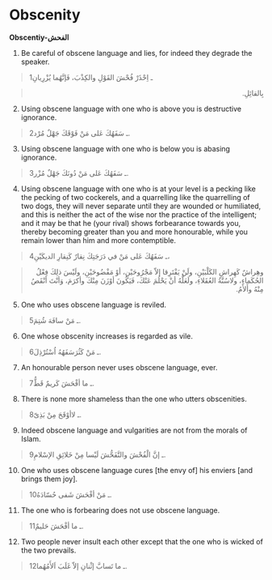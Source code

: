 Obscenity
=========

**Obscentiy-الفحش**

1. Be careful of obscene language and lies, for indeed they degrade the
speaker.

> 1ـ اِحْذَرْ فُحْشَ القَوْلِ والكِذْبَ، فَإنَّهُما يُزْرِيانِ
<blockquote dir="rtl">
  <p>
بِالقائِلِ.
  </p>
</blockquote>

2. Using obscene language with one who is above you is destructive
ignorance.

> 2ـ سَفَهُكَ عَلى مَنْ فَوْقَكَ جَهْلٌ مُرْد.

3. Using obscene language with one who is below you is abasing
ignorance.

> 3ـ سَفَهُكَ عَلى مَنْ دُونَكَ جَهْلٌ مُزْر.

4. Using obscene language with one who is at your level is a pecking
like the pecking of two cockerels, and a quarrelling like the
quarrelling of two dogs, they will never separate until they are wounded
or humiliated, and this is neither the act of the wise nor the practice
of the intelligent; and it may be that he (your rival) shows forbearance
towards you, thereby becoming greater than you and more honourable,
while you remain lower than him and more contemptible.

> 4ـ سَفَهُكَ عَلى مَنْ في دَرَجَتِكَ نِقارٌ كَنِقارِ الديكَيْنِ،
<blockquote dir="rtl">
  <p>
وهِراشٌ كَهِراشِ الكَلْبَيْنِ، ولَنْ يَفْتَرِقا إلاّ مَجْرُوحَيْنِ،
أوْ مَفْضُوحَيْنِ، ولَيْسَ ذلِكَ فِعْلُ الحُكَماءِ، ولاسُنَّةُ
العُقَلاءِ، ولَعَلَّهُ أنْ يَحْلُمَ عَنْكَ، فَيَكُونَ أوْزَنَ مِنْكَ
وأكرَمَ، وَأنْتَ أنْقَصُ مِنْهُ وأَلأَمُ.
  </p>
</blockquote>

5. One who uses obscene language is reviled.

> 5ـ مَنْ سافَهَ شُتِمَ.

6. One whose obscenity increases is regarded as vile.

> 6ـ مَنْ كَثُرَسَفَهُهُ اُسْتُرْذِلَ.

7. An honourable person never uses obscene language, ever.

> 7ـ ما أفْحَشَ كَريمٌ قَطُّ.

8. There is none more shameless than the one who utters obscenities.

> 8ـ لاأوْقَحَ مِنْ بَذِىّ.

9. Indeed obscene language and vulgarities are not from the morals of
Islam.

> 9ـ إنَّ الْفُحْشَ والتَّفَحُّشَ لَيْسا مِنْ خَلائِقِ الإسْلامِ.

10. One who uses obscene language cures [the envy of] his enviers [and
brings them joy].

> 10ـ مَنْ أفْحَشَ شَفى حُسّادَهُ.

11. The one who is forbearing does not use obscene language.

> 11ـ ما أفْحَشَ حَليمٌ.

12. Two people never insult each other except that the one who is wicked
of the two prevails.

> 12ـ ما تَسابَّ إثْنانِ إلاّ غَلَبَ اَلأَمُهُما.


